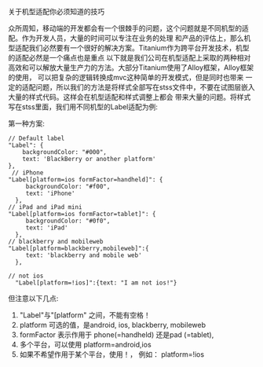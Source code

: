 关于机型适配你必须知道的技巧

  众所周知，移动端的开发都会有一个很棘手的问题，这个问题就是不同机型的适配。作为开发人员，大量的时间可以专注在业务的处理
和产品的评估上，那么机型适配我们必然要有一个很好的解决方案。Titanium作为跨平台开发技术，机型的适配必然是一个痛点也是重点
以下就是我们公司在机型适配上采取的两种相对高效和可以解放大量生产力的方法。大部分Titanium使用了Alloy框架，Alloy框架的使用，
可以把复杂的逻辑转换成mvc这种简单的开发模式，但是同时也带来
一定的适配问题，所以我们的方法是将样式全部写在stss文件中，不要在试图层嵌入大量的样式代码。这样会在机型适配和样式调整上都会
带来大量的问题。将样式写在stss里面，我们用不同机型的Label适配为例:

第一种方案:

```
// Default label
"Label": {
    backgroundColor: "#000",
    text: 'BlackBerry or another platform'
},
 // iPhone
"Label[platform=ios formFactor=handheld]": {
     backgroundColor: "#f00",
     text: 'iPhone'
  },
// iPad and iPad mini
"Label[platform=ios formFactor=tablet]": {
     backgroundColor: "#0f0",
     text: 'iPad'
  },
// blackberry and mobileweb
"Label[platform=blackberry,mobileweb]":{
     text: 'blackberry and mobile web'
  },

// not ios
  "Label[platform=!ios]":{text: "I am not ios!"}
```
但注意以下几点:
1. "Label"与"[platform" 之间，不能有空格！
2. platform 可选的值，是android, ios, blackberry, mobileweb
3. formFactor 表示作用于  phone(=handheld) 还是pad (=tablet),
4. 多个平台，可以使用 platform=android,ios
5. 如果不希望作用于某个平台，使用！， 例如： platform=!ios

